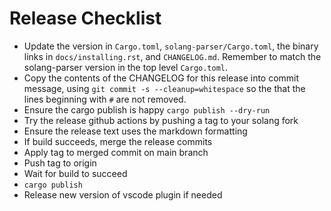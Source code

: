 # Release Checklist

- Update the version in `Cargo.toml`, `solang-parser/Cargo.toml`, the binary
  links in `docs/installing.rst`, and `CHANGELOG.md`. Remember to match the
  solang-parser version in the top level `Cargo.toml`.
- Copy the contents of the CHANGELOG for this release into commit message,
  using `git commit -s --cleanup=whitespace` so the that the lines beginning
  with `#` are not removed.
- Ensure the cargo publish is happy `cargo publish --dry-run`
- Try the release github actions by pushing a tag to your solang fork
- Ensure the release text uses the markdown formatting
- If build succeeds, merge the release commits
- Apply tag to merged commit on main branch
- Push tag to origin
- Wait for build to succeed
- `cargo publish`
- Release new version of vscode plugin if needed
